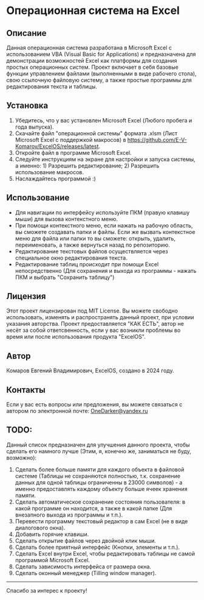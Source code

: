 # Операционная система на Excel

## Описание

Данная операционная система разработана в Microsoft Excel с использованием VBA (Visual Basic for Applications) и предназначена для демонстрации возможностей Excel как платформы для создания простых операционных систем. Проект включает в себя базовые функции управлением файлами (выполненными в виде рабочего стола), свою ссылочную файловую систему, а также простые программы для редактирования текста и таблицы.

## Установка

1. Убедитесь, что у вас установлен Microsoft Excel (Любого пробега и года выпуска).
2. Скачайте файл "операционной системы" формата .xlsm (Лист Microsoft Excel с поддержкой макросов) в https://github.com/E-V-Komarov/ExcelOS/releases/latest.
3. Откройте файл в программе Microsoft Excel.
4. Следуйте инструкциям на экране для настройки и запуска системы, а именно: 1) Разрешить редактирование; 2) Разрешить использование макросов.
5. Наслаждайтесь программой :)

## Использование

- Для навигации по интерфейсу используйте ПКМ (правую клавишу мыши) для вызова контекстного меню.
- При помощи контекстного меню, если нажать на рабочую область, вы сможете создавать папки и файлы. Если же вызвать контекстное меню для файла или папки то вы сможете: открыть, удалить, переименовать, а также вернуться назад по репозиторию.
- Редактирование текстовых файлов осуществляется через специальное окно редактирования текста.
- Редактирование таблиц происходит при помощи Excel непосредственно (Для сохранения и выхода из программы - нажать ПКМ и выбрать "Сохранить таблицу")

## Лицензия

Этот проект лицензирован под MIT License. Вы можете свободно использовать, изменять и распространять данный проект, при условии указания авторства. Проект предоставляется "КАК ЕСТЬ", автор не несёт за собой ответсвенность, если у вас возникли проблемы во время или после использования продукта "ExcelOS".

## Автор

Комаров Евгений Владимирович, ExcelOS, создано в 2024 году.

## Контакты

Если у вас есть вопросы или предложения, вы можете связаться с автором по электронной почте: OneDarker@yandex.ru

## TODO:

Данный список предназначен для улучшения данного проекта, чтобы сделать его намного лучше (Этим, я, конечно же, заниматься не буду, возможно):

1. Сделать более больше памяти для каждого объекта в файловой системе (Таблицы не сохраняются полностью, т.к. сохранение данных для одной таблицы ограниченны в 23000 символов) - а именно предоставлять каждому объекту больше ячеек хранения памяти.
2. Сделать автоматическое сохранение состояния пользователя: в какой программе он находится, а также в какой папке (Для внезапного выхода из программы и т.п.).
3. Перевести программу текстовый редактор в сам Excel (не в виде диалогового окна).
4. Добавить горячие клавиши.
5. Сделать открытие файлов через двойной клик мыши.
6. Сделать более приятный интерфейс (Кнопки, элементы и т.п.).
8. Сделать Excel внутри Excel, чтобы редактировать таблицы не самой программой Microsoft Excel.
9. Сделать зависимость интерфейса от размера окна.
10. Сделать оконный менеджер (Tilling window manager).


---

Спасибо за интерес к проекту!
